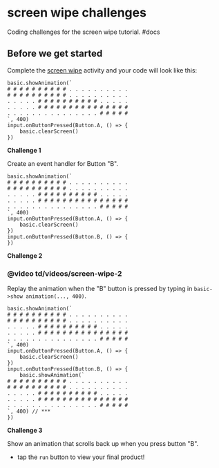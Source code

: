 # screen wipe challenges

Coding challenges for the screen wipe tutorial. #docs

## Before we get started

Complete the [screen wipe](/microbit/lessons/screen-wipe) activity and your code will look like this:

```
basic.showAnimation(`
# # # # # # # # # # . . . . . . . . . .
# # # # # # # # # # . . . . . . . . . .
. . . . . # # # # # # # # # # . . . . .
. . . . . # # # # # # # # # # # # # # #
. . . . . . . . . . . . . . . # # # # #
`, 400)
input.onButtonPressed(Button.A, () => {
    basic.clearScreen()
})
```

**Challenge 1**

Create an event handler for Button "B".

```
basic.showAnimation(`
# # # # # # # # # # . . . . . . . . . .
# # # # # # # # # # . . . . . . . . . .
. . . . . # # # # # # # # # # . . . . .
. . . . . # # # # # # # # # # # # # # #
. . . . . . . . . . . . . . . # # # # #
`, 400)
input.onButtonPressed(Button.A, () => {
    basic.clearScreen()
})
input.onButtonPressed(Button.B, () => {
})
```

**Challenge 2**

### @video td/videos/screen-wipe-2

Replay the animation when the "B" button is pressed by typing in `basic->show animation(..., 400)`.

```
basic.showAnimation(`
# # # # # # # # # # . . . . . . . . . .
# # # # # # # # # # . . . . . . . . . .
. . . . . # # # # # # # # # # . . . . .
. . . . . # # # # # # # # # # # # # # #
. . . . . . . . . . . . . . . # # # # #
`, 400)
input.onButtonPressed(Button.A, () => {
    basic.clearScreen()
})
input.onButtonPressed(Button.B, () => {
    basic.showAnimation(`
# # # # # # # # # # . . . . . . . . . .
# # # # # # # # # # . . . . . . . . . .
. . . . . # # # # # # # # # # . . . . .
. . . . . # # # # # # # # # # # # # # #
. . . . . . . . . . . . . . . # # # # #
`, 400) // ***
})
```

**Challenge 3**

Show an animation that scrolls back up when you press button "B".

* tap the `run` button to view your final product!
